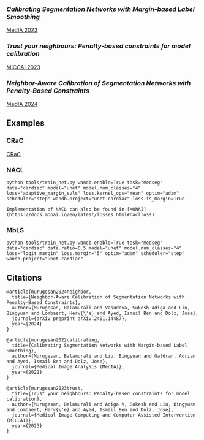 ### *Calibrating Segmentation Networks with Margin-based Label Smoothing* 
[MedIA 2023](https://arxiv.org/abs/2209.09641)

### *Trust your neighbours: Penalty-based constraints for model calibration* 
[MICCAI 2023](https://arxiv.org/abs/2303.06268)

### *Neighbor-Aware Calibration of Segmentation Networks with Penalty-Based Constraints* 
[MedIA 2024](https://arxiv.org/abs/2401.14487) 



## Examples
### CRaC
[CRaC](https://github.com/Bala93/CRac)
### NACL
```
python tools/train_net.py wandb.enable=True task="medseg" data="cardiac" model="unet" model.num_classes="4" loss="adaptive_margin_svls" loss.kernel_ops="mean" optim="adam" scheduler="step" wandb.project="unet-cardiac" loss.is_margin=True
```
```
Implementation of NACL can also be found in [MONAI](https://docs.monai.io/en/latest/losses.html#naclloss)
```


### MbLS
```
python tools/train_net.py wandb.enable=True task="medseg" data="cardiac" data.ratio=0.5 model="unet" model.num_classes="4" loss="logit_margin" loss.margin="5" optim="adam" scheduler="step" wandb.project="unet-cardiac"
```

## Citations
```
@article{murugesan2024neighbor,
  title={Neighbor-Aware Calibration of Segmentation Networks with Penalty-Based Constraints},
  author={Murugesan, Balamurali and Vasudeva, Sukesh Adiga and Liu, Bingyuan and Lombaert, Herv{\'e} and Ayed, Ismail Ben and Dolz, Jose},
  journal={arXiv preprint arXiv:2401.14487},
  year={2024}
}
```
```
@article{murugesan2022calibrating,
  title={Calibrating Segmentation Networks with Margin-based Label Smoothing},
  author={Murugesan, Balamurali and Liu, Bingyuan and Galdran, Adrian and Ayed, Ismail Ben and Dolz, Jose},
  journal={Medical Image Analysis (MedIA)},
  year={2022}
}
```

```
@article{murugesan2023trust,
  title={Trust your neighbours: Penalty-based constraints for model calibration},
  author={Murugesan, Balamurali and Adiga V, Sukesh and Liu, Bingyuan and Lombaert, Herv{\'e} and Ayed, Ismail Ben and Dolz, Jose},
  journal={Medical Image Computing and Computer Assisted Intervention (MICCAI)},
  year={2023}
}
```
